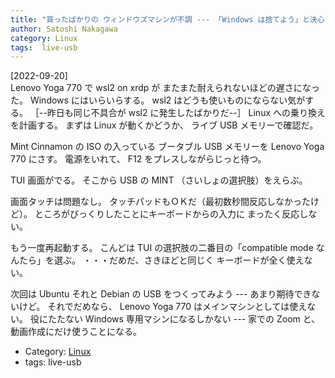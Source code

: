 ```yaml
---
title: "買ったばかりの ウィンドウズマシンが不調 --- 「Windows は捨てよう」と決心して （まずは）Live USB メモリーで Linux を試すが・・・うまく動かない"
author: Satoshi Nakagawa
category: Linux
tags:  live-usb
---
```


[2022-09-20]  
 Lenovo Yoga 770 で wsl2 on xrdp が
またまた耐えられないほどの遅さになった。
Windows にはいらいらする。
wsl2 はどうも使いものにならない気がする。
［--昨日も同じ不具合が wsl2 に発生したばかりだ--］
Linux への乗り換えを計画する。
まずは Linux が動くかどうか、
ライブ USB メモリーで確認だ。

 Mint Cinnamon の ISO の入っている
ブータブル USB メモリーを Lenovo Yoga 770 にさす。
電源をいれて、
F12 をプレスしながらじっと待つ。

 TUI 画面がでる。
そこから USB の MINT
（さいしょの選択肢）をえらぶ。

 画面タッチは問題なし。
タッチパッドもＯＫだ（最初数秒間反応しなかったけど）。
ところがびっくりしたことにキーボードからの入力に
まったく反応しない。

 もう一度再起動する。
こんどは
TUI の選択肢の二番目の「compatible mode なんたら」を選ぶ。
・・・だめだ、さきほどと同じく
キーボードが全く使えない。

 次回は Ubuntu それと Debian の USB をつくってみよう ---
あまり期待できないけど。
それでだめなら、
Lenovo Yoga 770 はメインマシンとしては使えない。
役にたたない Windows 専用マシンになるしかない ---
家での Zoom と、
動画作成にだけ使うことになる。

- Category: [Linux](categories.html#Linux)
- tags:  live-usb
